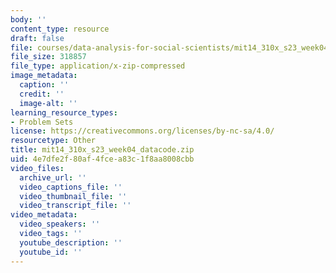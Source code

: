 ```yaml
---
body: ''
content_type: resource
draft: false
file: courses/data-analysis-for-social-scientists/mit14_310x_s23_week04_datacode.zip
file_size: 318857
file_type: application/x-zip-compressed
image_metadata:
  caption: ''
  credit: ''
  image-alt: ''
learning_resource_types:
- Problem Sets
license: https://creativecommons.org/licenses/by-nc-sa/4.0/
resourcetype: Other
title: mit14_310x_s23_week04_datacode.zip
uid: 4e7dfe2f-80af-4fce-a83c-1f8aa8008cbb
video_files:
  archive_url: ''
  video_captions_file: ''
  video_thumbnail_file: ''
  video_transcript_file: ''
video_metadata:
  video_speakers: ''
  video_tags: ''
  youtube_description: ''
  youtube_id: ''
---
```

